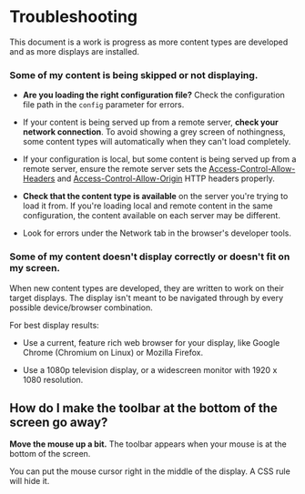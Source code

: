 # Troubleshooting

This document is a work is progress as more content types are developed
and as more displays are installed.

### Some of my content is being skipped or not displaying.

-   **Are you loading the right configuration file?**  Check the configuration file path in the
    `config` parameter for errors.

-   If your content is being served up from a remote server, **check your network connection**.
    To avoid showing a grey screen of nothingness, some content types will automatically when they can't load completely.

-   If your configuration is local, but some content is being served up from a remote server,
    ensure the remote server sets the
    [Access-Control-Allow-Headers](https://developer.mozilla.org/en-US/docs/Web/HTTP/Headers/Access-Control-Allow-Headers) and
    [Access-Control-Allow-Origin](https://developer.mozilla.org/en-US/docs/Web/HTTP/Headers/Access-Control-Allow-Origin)
    HTTP headers properly.

-   **Check that the content type is available** on the server you're trying to load it from.
    If you're loading local and remote content in the same configuration,
    the content available on each server may be different.

-   Look for errors under the Network tab in the browser's developer tools.

### Some of my content doesn't display correctly or doesn't fit on my screen.

When new content types are developed, they are written to work on their target displays.
The display isn't meant to be navigated through by every possible device/browser combination.

For best display results:

-   Use a current, feature rich web browser for your display, like Google Chrome (Chromium on Linux) or Mozilla Firefox.

-   Use a 1080p television display, or a widescreen monitor with 1920 x 1080 resolution.

## How do I make the toolbar at the bottom of the screen go away?

**Move the mouse up a bit.**  The toolbar appears when your mouse is at the bottom of the screen.

You can put the mouse cursor right in the middle of the display.  A CSS rule will hide it.
